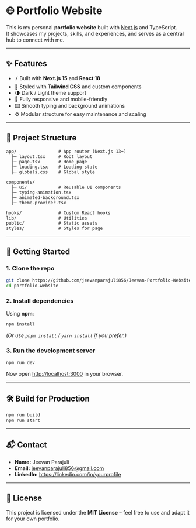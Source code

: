 # 🌐 Portfolio Website

This is my personal **portfolio website** built with [Next.js](https://nextjs.org/) and TypeScript.  
It showcases my projects, skills, and experiences, and serves as a central hub to connect with me.

---

## ✨ Features
- ⚡ Built with **Next.js 15** and **React 18**  
- 🎨 Styled with **Tailwind CSS** and custom components  
- 🌗 Dark / Light theme support  
- 📱 Fully responsive and mobile-friendly  
- ⌨️ Smooth typing and background animations  
- ⚙️ Modular structure for easy maintenance and scaling  

---

## 📂 Project Structure
```
app/                # App router (Next.js 13+)
  ├─ layout.tsx     # Root layout
  ├─ page.tsx       # Home page
  ├─ loading.tsx    # Loading state
  ├─ globals.css    # Global style

components/         
  ├─ ui/            # Reusable UI components
  ├─ typing-animation.tsx
  ├─ animated-background.tsx
  ├─ theme-provider.tsx

hooks/              # Custom React hooks
lib/                # Utilities
public/             # Static assets
styles/             # Styles for page
```

---

## 🚀 Getting Started

### 1. Clone the repo
```bash
git clone https://github.com/jeevanparajuli856/Jeevan-Portfolio-Website
cd portfolio-website
```

### 2. Install dependencies
Using **npm**:
```bash
npm install
```

*(Or use `pnpm install` / `yarn install` if you prefer.)*

### 3. Run the development server
```bash
npm run dev
```
Now open [http://localhost:3000](http://localhost:3000) in your browser.

---

## 🛠️ Build for Production
```bash
npm run build
npm run start
```

---

## 📬 Contact
- **Name:** Jeevan Parajuli  
- **Email:** jeevanparajuli856@gmail.com 
- **LinkedIn:** https://linkedin.com/in/yourprofile

---

## 📄 License
This project is licensed under the **MIT License** – feel free to use and adapt it for your own portfolio.

